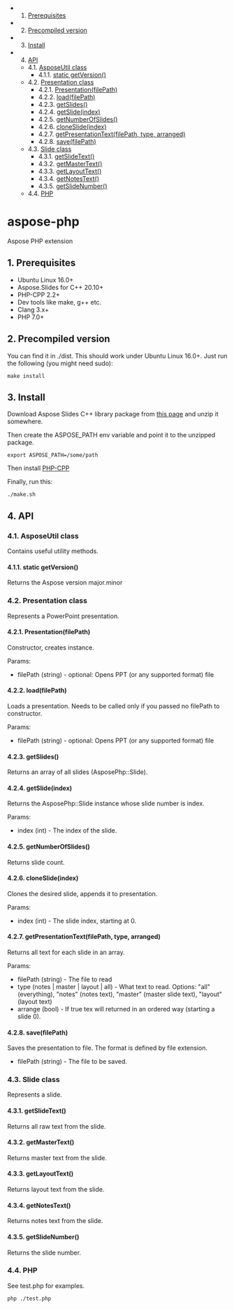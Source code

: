 <!-- vscode-markdown-toc -->
* 1. [Prerequisites](#prerequisites)
* 2. [Precompiled version](#precompiled-version)
* 3. [Install](#install)
* 4. [API](#api)
    * 4.1. [AsposeUtil class](#asposeutil-class)
        * 4.1.1. [static getVersion()](#static-getversion())
    * 4.2. [Presentation class](#presentation-class)
        * 4.2.1. [Presentation(filePath)](#presentation(filepath))
        * 4.2.2. [load(filePath)](#load(filepath))
        * 4.2.3. [getSlides()](#getslides())
        * 4.2.4. [getSlide(index)](#getslide(index))
        * 4.2.5. [getNumberOfSlides()](#getnumberofslides())
        * 4.2.6. [cloneSlide(index)](#cloneslide(index))
        * 4.2.7. [getPresentationText(filePath, type, arranged)](#getpresentationtext(filepath,-type,-arranged))
        * 4.2.8. [save(filePath)](#save(filepath))
    * 4.3. [Slide class](#slide-class)
        * 4.3.1. [getSlideText()](#getslidetext())
        * 4.3.2. [getMasterText()](#getmastertext())
        * 4.3.3. [getLayoutText()](#getlayouttext())
        * 4.3.4. [getNotesText()](#getnotestext())
        * 4.3.5. [getSlideNumber()](#getslidenumber())
    * 4.4. [PHP](#php)

<!-- vscode-markdown-toc-config
	numbering=true
	autoSave=true
	/vscode-markdown-toc-config -->
<!-- /vscode-markdown-toc -->
# aspose-php
Aspose PHP extension




##  1. <a name='prerequisites'></a>Prerequisites

* Ubuntu Linux 16.0+
* Aspose.Slides for C++ 20.10+
* PHP-CPP 2.2+
* Dev tools like make, g++ etc.
* Clang 3.x+
* PHP 7.0+

##  2. <a name='precompiled-version'></a>Precompiled version

You can find it in ./dist. This should work under Ubuntu Linux 16.0+. Just run the following (you might need sudo):

```
make install
```

##  3. <a name='install'></a>Install

Download Aspose Slides C++ library package from [this page](https://products.aspose.com/slides/cpp) and unzip it somewhere.

Then create the ASPOSE_PATH env variable and point it to the unzipped package.

```
export ASPOSE_PATH=/some/path
```

Then install [PHP-CPP](https://www.php-cpp.com/)

Finally, run this:

```
./make.sh
```

##  4. <a name='api'></a>API

###  4.1. <a name='asposeutil-class'></a>AsposeUtil class

Contains useful utility methods.

####  4.1.1. <a name='static-getversion()'></a>static getVersion()

Returns the Aspose version major.minor

###  4.2. <a name='presentation-class'></a>Presentation class

Represents a PowerPoint presentation.

####  4.2.1. <a name='presentation(filepath)'></a>Presentation(filePath)

Constructor, creates instance.

Params:

* filePath (string) - optional: Opens PPT (or any supported format) file

####  4.2.2. <a name='load(filepath)'></a>load(filePath)

Loads a presentation. Needs to be called only if you passed no filePath to constructor.

Params:

* filePath (string) - optional: Opens PPT (or any supported format) file


####  4.2.3. <a name='getslides()'></a>getSlides()

Returns an array of all slides (AsposePhp::Slide).

####  4.2.4. <a name='getslide(index)'></a>getSlide(index)

Returns the AsposePhp::Slide instance whose slide number is index.

Params:

* index (int) - The index of the slide.

####  4.2.5. <a name='getnumberofslides()'></a>getNumberOfSlides()

Returns slide count.

####  4.2.6. <a name='cloneslide(index)'></a>cloneSlide(index)

Clones the desired slide, appends it to presentation.

Params:

* index (int) - The slide index, starting at 0.

####  4.2.7. <a name='getpresentationtext(filepath,-type,-arranged)'></a>getPresentationText(filePath, type, arranged) 

Returns all text for each slide in an array.

Params:

* filePath (string) - The file to read
* type (notes | master | layout | all) - What text to read. Options: "all" (everything), "notes" (notes text), "master" (master slide text), "layout" (layout text)
* arrange (bool) - If true tex will returned in an ordered way (starting a slide 0).


####  4.2.8. <a name='save(filepath)'></a>save(filePath) 

Saves the presentation to file. The format is defined by file extension.

* filePath (string) - The file to be saved.

###  4.3. <a name='slide-class'></a>Slide class

Represents a slide.

####  4.3.1. <a name='getslidetext()'></a>getSlideText() 

Returns all raw text from the slide.

####  4.3.2. <a name='getmastertext()'></a>getMasterText() 

Returns master text from the slide.

####  4.3.3. <a name='getlayouttext()'></a>getLayoutText() 

Returns layout text from the slide.

####  4.3.4. <a name='getnotestext()'></a>getNotesText() 

Returns notes text from the slide.

####  4.3.5. <a name='getslidenumber()'></a>getSlideNumber() 

Returns the slide number.



###  4.4. <a name='php'></a>PHP

See test.php for examples.

```
php ./test.php
```
